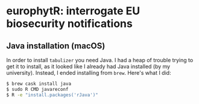 # europhytR: interrogate EU biosecurity notifications

## Java installation (macOS)

In order to install `tabulizer` you need Java. I had a heap of trouble trying to get it to install, as it looked like I already had Java installed (by my university). Instead, I ended installing from `brew`. Here's what I did:

```bash
$ brew cask install java
$ sudo R CMD javareconf
$ R -e "install.packages('rJava')"
```
